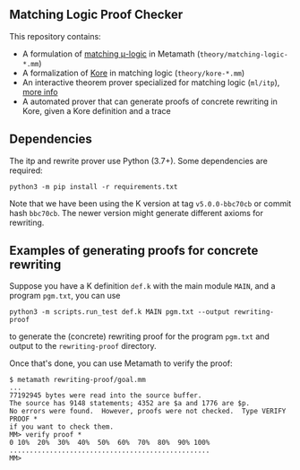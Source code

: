 Matching Logic Proof Checker
---

This repository contains:
  - A formulation of [matching μ-logic](http://www.matching-logic.org/index.php/Matching_Logic)
    in Metamath (`theory/matching-logic-*.mm`)
  - A formalization of [Kore](https://github.com/kframework/kore) in matching logic (`theory/kore-*.mm`)
  - An interactive theorem prover specialized for matching logic (`ml/itp`), [more info](ml/itp)
  - A automated prover that can generate proofs of concrete rewriting in Kore, given
    a Kore definition and a trace

## Dependencies

The itp and rewrite prover use Python (3.7+). Some dependencies are required:
```
python3 -m pip install -r requirements.txt
```

Note that we have been using the K version at tag `v5.0.0-bbc70cb` or commit hash `bbc70cb`.
The newer version might generate different axioms for rewriting.

## Examples of generating proofs for concrete rewriting

Suppose you have a K definition `def.k` with the main module `MAIN`,
and a program `pgm.txt`, you can use

```
python3 -m scripts.run_test def.k MAIN pgm.txt --output rewriting-proof
```
to generate the (concrete) rewriting proof for the program `pgm.txt` and output to the `rewriting-proof` directory.

Once that's done, you can use Metamath to verify the proof:
```
$ metamath rewriting-proof/goal.mm
...
77192945 bytes were read into the source buffer.
The source has 9148 statements; 4352 are $a and 1776 are $p.
No errors were found.  However, proofs were not checked.  Type VERIFY PROOF *
if you want to check them.
MM> verify proof *
0 10%  20%  30%  40%  50%  60%  70%  80%  90% 100%
..................................................
MM>
```